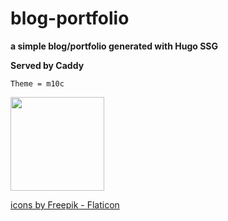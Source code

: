 # blog-portfolio
**a simple blog/portfolio generated with Hugo SSG**



__Served by Caddy__

`Theme = m10c`

<a href="https://github.com/vaga/hugo-theme-m10c">
   
  
 
   
   
   
   

   <img src="https://cdn-icons-png.flaticon.com/512/2282/2282188.png" width="150" height="150" class="center">
   
   
   <a href="https://www.flaticon.com/free-icons/web-development" title="web development icons"> icons by Freepik - Flaticon</a>
